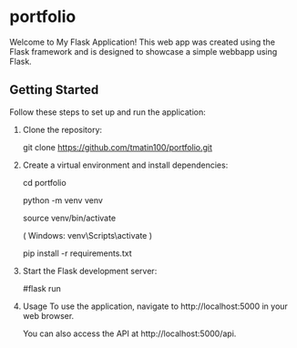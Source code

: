 # portfolio

Welcome to My Flask Application! This web app was created using the Flask framework and is designed to showcase a simple webbapp using Flask.
## Getting Started

Follow these steps to set up and run the application:

1. Clone the repository:
   
   git clone https://github.com/tmatin100/portfolio.git

2. Create a virtual environment and install dependencies:
   
      cd portfolio

      python -m venv venv

      source venv/bin/activate 

     ( Windows: venv\Scripts\activate )
  
     pip install -r requirements.txt

4. Start the Flask development server:
   
   #flask run

5. Usage
     To use the application, navigate to http://localhost:5000 in your web browser.

     You can also access the API at http://localhost:5000/api.
